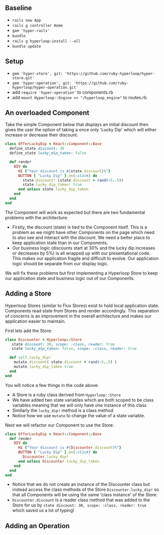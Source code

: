 ## Baseline

+ `rails new App`
+ `rails g controller Home`
+ `gem 'hyper-rails'`
+ `bundle`
+ `rails g hyperloop:install --all`
+ `bundle update`

## Setup

+ `gem 'hyper-store', git: 'https://github.com/ruby-hyperloop/hyper-store.git'`
+ `gem 'hyper-operation', git: 'https://github.com/ruby-hyperloop/hyper-operation.git'`
+ add `require 'hyper-operation'` to components.rb
+ add `mount Hyperloop::Engine => "/hyperloop_engine"` to routes.rb

## An overloaded Component

Take the simple Component below that displays an initial discount then gives the user the option of taking a once only 'Lucky Dip' which will either increase or decrease their discount.

```ruby
class OfferLuckyDip < React::Component::Base
  define_state discount: 30
  define_state lucky_dip_taken: false

  def render
    DIV do
      H1 {"Your discount is #{state.discount}%"}
      BUTTON { "Lucky Dip" }.on(:click) do
        state.discount! (state.discount + rand(-5..5))
        state.lucky_dip_taken! true
      end unless state.lucky_dip_taken
    end
  end
end
```

The Component will work as expected but there are two fundamental problems with the architecture:

+ Firstly, the discount (state) is tied to the Component itself. This is a problem as we might have other Components on the page which need to also see and interact with the discount. We need a better place to keep application state than in our Components.
+ Our business logic (discounts start at 30% and the lucky dip increases or decreases by 5%) is all wrapped up with our presentational code. This makes our application fragile and difficult to evolve. Our application logic should be separate from our display logic.

We will fix these problems but first implementing a Hyperloop Store to keep our application state and business logic out of our Components.

## Adding a Store

Hyperloop Stores (similar to Flux Stores) exist to hold local application state. Components read state from Stores and render accordingly. This separation of concerns is an improvement in the overall architecture and makes our application easier to maintain.

First lets add the Store:

```ruby
class Discounter < Hyperloop::Store
   state discount: 30, scope: :class, reader: true
   state lucky_dip_taken: false, scope: :class, reader: true

  def self.lucky_dip!
    mutate.discount( state.discount + rand(-5..5) )
    mutate.lucky_dip_taken true
  end
end
```
You will notice a few things in the code above:

+ A Store is a ruby class derived from `Hyperloop::Store`
+ We have added two state variables which are both scoped to be class variables meaning that we will only have one instance of this class
+ Similarly the `lucky_dip!` method is a class method
+ Notice how we use `mutate` to change the value of a state variable.

Next we will refactor our Component to use the Store:

```ruby
class OfferLuckyDip < React::Component::Base
  def render
    DIV do
      H1 {"Your discount is #{Discounter.discount}%"}
      BUTTON { "Lucky Dip" }.on(:click) do
        Discounter.lucky_dip!
      end unless Discounter.lucky_dip_taken
    end
  end
end
```

+ Notice that we do not create an instance of the Discounter class but instead access the class methods of the Store `Discounter.lucky_dip!` so that all Components will be using the same 'class instance' of the Store.
+ `Discounter.discount` is a reader class method that was added to the Store for us by `state discount: 30, scope: :class, reader: true` which saved us a lot of typing!

## Adding an Operation
